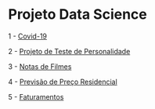 # Projeto Data Science

1 - <a href="https://github.com/devfabiii/Projeto-data-science/blob/main/Covid19Projeto.ipynb" target="_blank"> Covid-19 </a>

2 - <a href="https://github.com/devfabiii/Projeto-data-science/blob/main/Big_Five_Personality_Test.ipynb" target="_blank">Projeto de Teste de Personalidade </a>

3 - <a href="https://github.com/devfabiii/Projeto-data-science/blob/main/Notas_de_filmes.ipynb" target="_blank">Notas de Filmes </a>

4 - <a href="https://github.com/devfabiii/Projeto-data-science/blob/main/Previsao_de_preco_residencia.ipynb" target="_blank">Previsão de Preço Residencial </a>

5 - <a href="https://github.com/devfabiii/Projeto-data-science/blob/main/Faturamentos.ipynb" target="_blank">Faturamentos </a>
